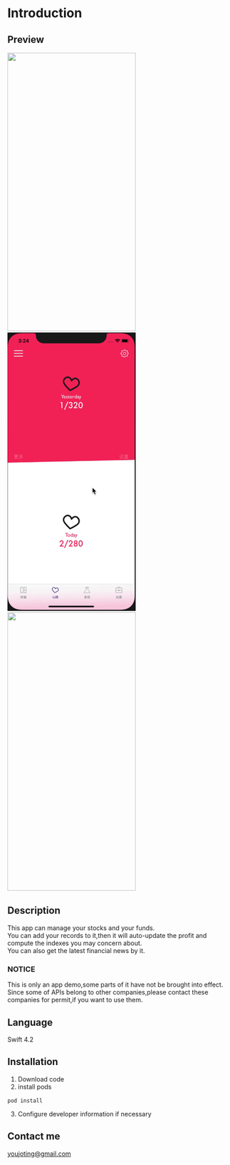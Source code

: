 # Introduction
## Preview
<img width="288" height="624" src="https://github.com/JotingYou/Simple/raw/master/Preview/main.gif" /><img width="288" height="624" src="https://github.com/JotingYou/Simple/raw/master/Preview/heart.gif" /><img width="288" height="624" src="https://github.com/JotingYou/Simple/raw/master/Preview/discovery.gif" /><br />
## Description
This app can manage your stocks and your funds.<br />
You can add your records to it,then it will auto-update the profit and compute the indexes you may concern about.<br />
You can also get the latest financial news by it.<br />
### NOTICE
This is only an app demo,some parts of it have not be brought into effect.<br />
Since some of APIs belong to other companies,please contact these companies for permit,if you want to use them.
## Language
Swift 4.2
## Installation
1. Download code
2. install pods
```shell
pod install
```
3. Configure developer information if necessary
## Contact me
 [youjoting@gmail.com](mailto:youjoting@gmail.com)
